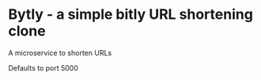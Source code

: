 # Bytly - a simple bitly URL shortening clone

A microservice to shorten URLs

Defaults to port 5000

